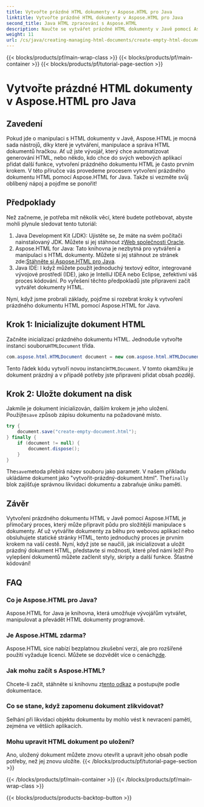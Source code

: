 ```yaml
---
title: Vytvořte prázdné HTML dokumenty v Aspose.HTML pro Java
linktitle: Vytvořte prázdné HTML dokumenty v Aspose.HTML pro Java
second_title: Java HTML zpracování s Aspose.HTML
description: Naučte se vytvářet prázdné HTML dokumenty v Javě pomocí Aspose.HTML s naším podrobným návodem krok za krokem, který je ideální pro vývojáře na všech úrovních.
weight: 11
url: /cs/java/creating-managing-html-documents/create-empty-html-documents/
---
```


{{< blocks/products/pf/main-wrap-class >}}
{{< blocks/products/pf/main-container >}}
{{< blocks/products/pf/tutorial-page-section >}}

# Vytvořte prázdné HTML dokumenty v Aspose.HTML pro Java

## Zavedení
Pokud jde o manipulaci s HTML dokumenty v Javě, Aspose.HTML je mocná sada nástrojů, díky které je vytváření, manipulace a správa HTML dokumentů hračkou. Ať už jste vývojář, který chce automatizovat generování HTML, nebo někdo, kdo chce do svých webových aplikací přidat další funkce, vytvoření prázdného dokumentu HTML je často prvním krokem. V této příručce vás provedeme procesem vytvoření prázdného dokumentu HTML pomocí Aspose.HTML for Java. Takže si vezměte svůj oblíbený nápoj a pojďme se ponořit!
## Předpoklady
Než začneme, je potřeba mít několik věcí, které budete potřebovat, abyste mohli plynule sledovat tento tutoriál:
1.  Java Development Kit (JDK): Ujistěte se, že máte na svém počítači nainstalovaný JDK. Můžete si jej stáhnout z[Web společnosti Oracle](https://www.oracle.com/java/technologies/javase-jdk11-downloads.html).
2. Aspose.HTML for Java: Tato knihovna je nezbytná pro vytváření a manipulaci s HTML dokumenty. Můžete si jej stáhnout ze stránek zde:[Stáhněte si Aspose.HTML pro Java](https://releases.aspose.com/html/java/).
3. Java IDE: I když můžete použít jednoduchý textový editor, integrované vývojové prostředí (IDE), jako je IntelliJ IDEA nebo Eclipse, zefektivní váš proces kódování.
Po vyřešení těchto předpokladů jste připraveni začít vytvářet dokumenty HTML.

Nyní, když jsme probrali základy, pojďme si rozebrat kroky k vytvoření prázdného dokumentu HTML pomocí Aspose.HTML for Java.
## Krok 1: Inicializujte dokument HTML
Začněte inicializací prázdného dokumentu HTML.
 Jednoduše vytvořte instanci souboru`HTMLDocument` třída.
```java
com.aspose.html.HTMLDocument document = new com.aspose.html.HTMLDocument();
```
 Tento řádek kódu vytvoří novou instanci`HTMLDocument`. V tomto okamžiku je dokument prázdný a v případě potřeby jste připraveni přidat obsah později.
## Krok 2: Uložte dokument na disk
Jakmile je dokument inicializován, dalším krokem je jeho uložení.
 Použijte`save` způsob zápisu dokumentu na požadované místo.
```java
try {
    document.save("create-empty-document.html");
} finally {
    if (document != null) {
        document.dispose();
    }
}
```
 The`save`metoda přebírá název souboru jako parametr. V našem příkladu ukládáme dokument jako "vytvořit-prázdný-dokument.html". The`finally` blok zajišťuje správnou likvidaci dokumentu a zabraňuje úniku paměti.
## Závěr
Vytvoření prázdného dokumentu HTML v Javě pomocí Aspose.HTML je přímočarý proces, který může připravit půdu pro složitější manipulace s dokumenty. Ať už vytváříte dokumenty za běhu pro webovou aplikaci nebo obsluhujete statické stránky HTML, tento jednoduchý proces je prvním krokem na vaší cestě. 
Nyní, když jste se naučili, jak inicializovat a uložit prázdný dokument HTML, představte si možnosti, které před námi leží! Pro vylepšení dokumentů můžete začlenit styly, skripty a další funkce. Šťastné kódování!
## FAQ
### Co je Aspose.HTML pro Java?
Aspose.HTML for Java je knihovna, která umožňuje vývojářům vytvářet, manipulovat a převádět HTML dokumenty programově.
### Je Aspose.HTML zdarma?
Aspose.HTML sice nabízí bezplatnou zkušební verzi, ale pro rozšířené použití vyžaduje licenci. Můžete se dozvědět více o cenách[zde](https://purchase.aspose.com/buy).
### Jak mohu začít s Aspose.HTML?
 Chcete-li začít, stáhněte si knihovnu z[tento odkaz](https://releases.aspose.com/html/java/) a postupujte podle dokumentace.
### Co se stane, když zapomenu dokument zlikvidovat?
Selhání při likvidaci objektu dokumentu by mohlo vést k nevracení paměti, zejména ve větších aplikacích.
### Mohu upravit HTML dokument po uložení?
Ano, uložený dokument můžete znovu otevřít a upravit jeho obsah podle potřeby, než jej znovu uložíte.
{{< /blocks/products/pf/tutorial-page-section >}}

{{< /blocks/products/pf/main-container >}}
{{< /blocks/products/pf/main-wrap-class >}}

{{< blocks/products/products-backtop-button >}}
